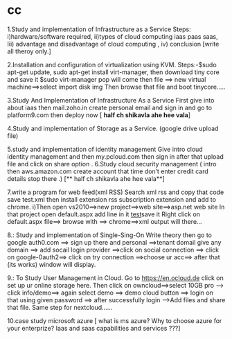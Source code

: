 # cc
1.Study and implementation of Infrastructure as a Service
        Steps: i)hardware/software required, ii)types of cloud computing iaas paas saas,
                   Iii) advantage and disadvantage of cloud computing , iv) conclusion [write all theroy only.]

2.Installation and configuration of virtualization using KVM.
          Steps:-$sudo apt-get update, sudo apt-get install virt-manager, then download tiny core and save it
               $sudo virt-manager pop will come then file ==> new virtual machine==>select import disk img
               Then browse that file and boot tinycore…..

3.Study And Implementation of Infrastructure As a Service
         First give into about  iaas  then mail.zoho.in create personal email and sign in and go to 
platform9.com then deploy now [ **half ch shikavla ahe hee vala**]

4.Study and implementation of Storage as a Service.  (google drive upload file)

5.study and implementation of identity management
        Give intro cloud identity management   and then my.pcloud.com then sign in after that upload file and click on share option .
6.Study cloud security management ( intro then aws.amazon.com create account that time 
don’t enter credit card details stop there .)  [** half ch shikavla ahe hee vala**]

7.write a program for web feed(xml RSS)
Search xml rss and copy that code save test.xml then install extension rss subscription extension and add to chrome.
i)Then open vs2010==>new project==>web site==>asp.net web site
       In that project open default.aspx add line in it <a href=”test.xml”>test</a>save it
      Right click on default.aspx file==> browse with ==> chrome==>xml output will there…

8.: Study and implementation of Single-Sing-On 
Write theory then go to google auth0.com ==> sign up there and personal ==>tenant domail give any domain ==> add socail login provider ==>click on social connection ==> click on google-0auth2==> click on try connection ==>choose ur acc==> after that (its works) window will display. 



9.: To Study User Management in Cloud.
  Go to https://en.ocloud.de  click on set up ur online storage here. Then click on owncloud==>select 10GB pro --> click info/demo==> again select demo ==> demo cloud button ==> login on that using given password ==> after successfully login 
-->Add files and share that file.   Same step for nextcloud……

10.case study microsoft azure [ what is ms azure? Why to choose azure for your enterprize?  Iaas and saas capabilities and services ???]
